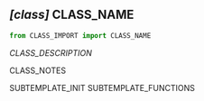 
## _[class]_ CLASS_NAME

```python
from CLASS_IMPORT import CLASS_NAME
```

_CLASS_DESCRIPTION_

CLASS_NOTES

SUBTEMPLATE_INIT
SUBTEMPLATE_FUNCTIONS
